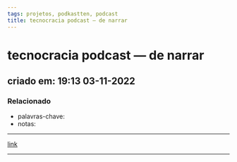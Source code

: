 ```yaml
---
tags: projetos, podkastten, podcast
title: tecnocracia podcast — de narrar
---
```


# tecnocracia podcast — de narrar

## criado em: 19:13 03-11-2022

### Relacionado

- palavras-chave: 
- notas: 
---

[link](https://open.spotify.com/episode/0U2CY8WhS7ypgb1MXmIgJj?si=44812590ae28435f)

---
